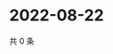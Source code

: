 # 2022-08-22

共 0 条

<!-- BEGIN WEIBO -->
<!-- 最后更新时间 Mon Aug 22 2022 15:14:46 GMT+0800 (China Standard Time) -->

<!-- END WEIBO -->
